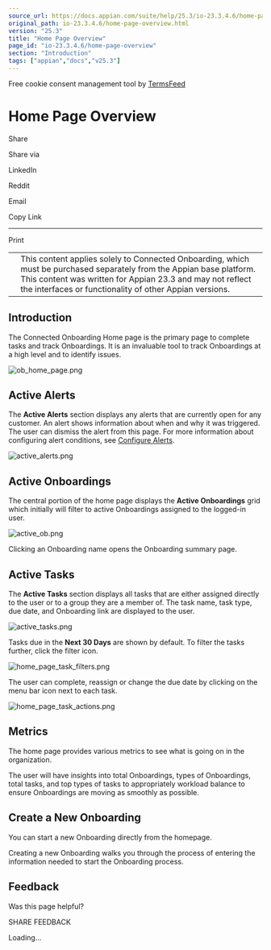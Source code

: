 ```yaml
---
source_url: https://docs.appian.com/suite/help/25.3/io-23.3.4.6/home-page-overview.html
original_path: io-23.3.4.6/home-page-overview.html
version: "25.3"
title: "Home Page Overview"
page_id: "io-23.3.4.6/home-page-overview"
section: "Introduction"
tags: ["appian","docs","v25.3"]
---
```



Free cookie consent management tool by [TermsFeed](https://www.termsfeed.com/)

# Home Page Overview

Share

Share via

LinkedIn

Reddit

Email

Copy Link

* * *

Print

<table><tbody><tr><td><i class="fa fa-check-square-o" aria-hidden="true"></i></td><td>This content applies solely to Connected Onboarding, which must be purchased separately from the Appian base platform. This content was written for Appian 23.3 and may not reflect the interfaces or functionality of other Appian versions.</td></tr></tbody></table>

## Introduction

The Connected Onboarding Home page is the primary page to complete tasks and track Onboardings. It is an invaluable tool to track Onboardings at a high level and to identify issues.

![ob_home_page.png](images/ob_home_page.png)

## Active Alerts

The **Active Alerts** section displays any alerts that are currently open for any customer. An alert shows information about when and why it was triggered. The user can dismiss the alert from this page. For more information about configuring alert conditions, see [Configure Alerts](configure-alerts.html).

![active_alerts.png](images/active_alerts.png)

## Active Onboardings

The central portion of the home page displays the **Active Onboardings** grid which initially will filter to active Onboardings assigned to the logged-in user.

![active_ob.png](images/active_ob.png)

Clicking an Onboarding name opens the Onboarding summary page.

## Active Tasks

The **Active Tasks** section displays all tasks that are either assigned directly to the user or to a group they are a member of. The task name, task type, due date, and Onboarding link are displayed to the user.

![active_tasks.png](images/active_tasks.png)

Tasks due in the **Next 30 Days** are shown by default. To filter the tasks further, click the filter icon.

![home_page_task_filters.png](images/home_page_task_filters.png)

The user can complete, reassign or change the due date by clicking on the menu bar icon next to each task.

![home_page_task_actions.png](images/home_page_task_actions.png)

## Metrics

The home page provides various metrics to see what is going on in the organization.

The user will have insights into total Onboardings, types of Onboardings, total tasks, and top types of tasks to appropriately workload balance to ensure Onboardings are moving as smoothly as possible.

## Create a New Onboarding

You can start a new Onboarding directly from the homepage.

Creating a new Onboarding walks you through the process of entering the information needed to start the Onboarding process.

## Feedback

Was this page helpful?

SHARE FEEDBACK

Loading...